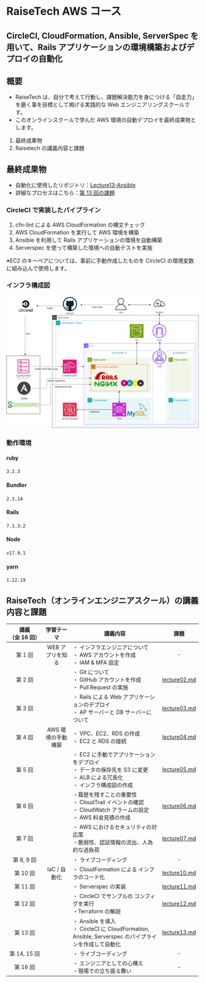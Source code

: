 # RaiseTech AWS コース

## CircleCI, CloudFormation, Ansible, ServerSpec を用いて、Rails アプリケーションの環境構築およびデプロイの自動化

## 概要

- RaiseTech は、自分で考えて行動し、課題解決能力を身につける「自走力」を磨く事を目標として掲げる実践的な Web エンジニアリングスクールです。
- このオンラインスクールで学んだ AWS 環境の自動デプロイを最終成果物とします。

1. 最終成果物
2. Raisetech の講義内容と課題

## 最終成果物

- 自動化に使用したリポジトリ：[Lecture13-Ansible](https://github.com/hiro-okumura/Lecture13-Ansible)
- 詳細なプロセスはこちら：[第 13 回の課題](lecture13/lecture13.md)

### CircleCI で実装したパイプライン

1. cfn-lint による AWS CloudFormation の構文チェック
2. AWS CloudFormation を実行して AWS 環境を構築
3. Ansible を利用して Rails アプリケーションの環境を自動構築
4. Serverspec を使って構築した環境への自動テストを実施

※EC2 のキーペアについては、事前に手動作成したものを CircleCI の環境変数に組み込んで使用します。

### インフラ構成図

![インフラ構成図](インフラ構成図.png)

### 動作環境

#### ruby

```
3.2.3
```

#### Bundler

```
2.3.14
```

#### Rails

```
7.1.3.2
```

#### Node

```
v17.9.1
```

#### yarn

```
1.22.19
```

## RaiseTech（オンラインエンジニアスクール）の講義内容と課題

| 講義<br> （全&nbsp;16&nbsp;回） |     学習テーマ     | 講義内容                                                                                                                     |                  課題                  |
| :-----------------------------: | :----------------: | ---------------------------------------------------------------------------------------------------------------------------- | :------------------------------------: |
|             第 1 回             |  WEB アプリを知る  | ・ インフラエンジニアについて<br>・ AWS アカウントを作成<br>・ IAM & MFA 設定                                                |                   -                    |
|             第 2 回             |                    | ・ Git について<br>・ GitHub アカウントを作成<br>・ Pull Request の実施                                                      | [lecture02.md](lecture02/lecture02.md) |
|             第 3 回             |                    | ・ Rails による Web アプリケーションのデプロイ <br>・ AP サーバーと DB サーバーについて                                      | [lecture03.md](lecture03/lecture03.md) |
|             第 4 回             | AWS 環境の手動構築 | ・ VPC、EC2、RDS の作成<br>・ EC2 と RDS の接続                                                                              | [lecture04.md](lecture04/lecture04.md) |
|             第 5 回             |                    | ・ EC2 に手動でアプリケーションをデプロイ<br>・ データの保存先を S3 に変更<br>・ ALB による冗長化<br>・ インフラ構成図の作成 | [lecture05.md](lecture05/lecture05.md) |
|             第 6 回             |                    | ・履歴を残すことの重要性<br>・ CloudTrail イベントの確認<br>・ CloudWatch アラームの設定<br>・ AWS 料金見積の作成            | [lecture06.md](lecture06/lecture06.md) |
|             第 7 回             |                    | ・ AWS におけるセキュリティの対応策<br>・脆弱性、認証情報の流出、人為的な過負荷                                              |      [lecture07.md](lecture07.md)      |
|           第 8, 9 回            |                    | ・ ライブコーディング                                                                                                        |                   -                    |
|            第 10 回             |    IaC / 自動化    | ・ CloudFormation による インフラのコード化                                                                                  | [lecture10.md](lecture10/lecture10.md) |
|            第 11 回             |                    | ・ Serverspec の実装                                                                                                         | [lecture11.md](lecture11/lecture11.md) |
|            第 12 回             |                    | ・ CircleCI でサンプルの コンフィグを実行<br>・Terraform の解説                                                              | [lecture12.md](lecture12/lecture12.md) |
|            第 13 回             |                    | ・ Ansible を導入<br>・ CircleCI に CloudFormation, Ansible, Serverspec のパイプラインを作成して自動化                       | [lecture13.md](lecture13/lecture13.md) |
|          第 14, 15 回           |                    | ・ ライブコーディング                                                                                                        |                   -                    |
|            第 16 回             |                    | ・ エンジニアとしての心構え<br>・現場での立ち振る舞い                                                                        |                   -                    |
